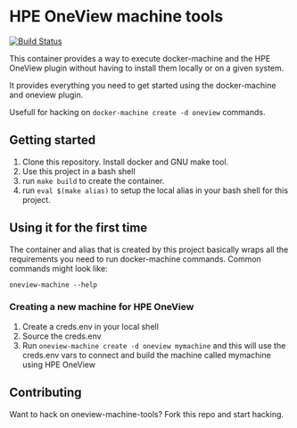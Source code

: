 # HPE OneView machine tools

[![Build Status](https://travis-ci.org/Pooja-S-Rao/docker-machine-oneview.svg?branch=master)](https://travis-ci.org/Pooja-S-Rao/docker-machine-oneview)

This container provides a way to execute docker-machine and the HPE OneView plugin
without having to install them locally or on a given system.

It provides everything you need to get started using the docker-machine and oneview plugin.

Usefull for hacking on `docker-machine create -d oneview` commands.

## Getting started

1. Clone this repository.  Install docker and GNU make tool.
2. Use this project in a bash shell
3. run `make build` to create the container.
4. run `eval $(make alias)` to setup the local alias in your bash shell for this project.

## Using it for the first time

The container and alias that is created by this project basically wraps all
the requirements you need to run docker-machine commands.   Common commands might look
like:

```
oneview-machine --help
```

### Creating a new machine for HPE OneView

1. Create a creds.env in your local shell
2. Source the creds.env
3. Run `oneview-machine create -d oneview mymachine` and this will use the creds.env 
   vars to connect and build the machine called mymachine using HPE OneView

## Contributing

Want to hack on oneview-machine-tools? Fork this repo and start hacking.

